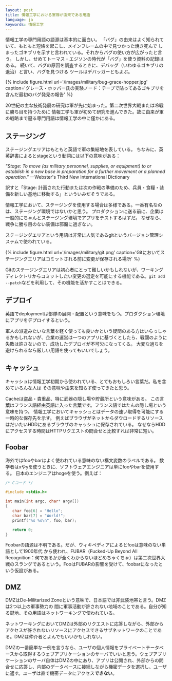 ```yaml
---
layout: post
title: 情報工学における軍隊が由来である用語
language: ja
keywords: 情報工学
---
```


情報工学の専門用語の語源は基本的に面白い。
「バグ」の由来はよく知られていて、もともと短絡を起こし、メインフレームの中で見つかった焼き死んで
しまったゴキブリを示すと言われている。それからバグの使い方が広がったと言う。
しかし、せめてトーマス・エジソンの時代が「バグ」を使う資料の記録はある。
続いて、バグの原因を調査するときに、デバッグ（いわゆるゴキブリの退治）と言い、バグを見つける
ツールはデバッガーともよぶ。

{% include figure.html
    url='/images/military/bug-grace-hopper.jpg'
    caption='グレース・ホッパー氏の実験ノード：テープで貼ってあるゴキブリを含んだ最初のバグ発見の報告'
%}

20世紀の主な技術発展の研究は軍が先に始まった。第二次世界大戦または冷戦に勝ち目を持つために
情報工学も軍が初めて研究を進んできた。故に由来が軍の戦略まで遡る専門用語は情報工学の中に僅かにある。

## ステージング

ステージングエリアはもともと英語で軍の集結地を表している。
ちなみに、英英辞書によるとstageという動詞には以下の意味がある：

*"Stage: To move (as military personnel, supplies, or equipment) to or establish in a new base in preparation for a further movement or a planned operation."* —Webster's Third New International Dictionary

訳すと「Stage: 計画された行動または次の作戦の準備のため、兵員・食糧・装備を新しい基地に移動する」といういみだそうである。

情報工学において、ステージングを使用する場合は多様である。一番有名なのは、ステージング環境ではないかと思う。
プロダクションに送る前に、企業は一般的にちゃんとステージング環境でアプリをテストするはずだ。
なぜなら、戦争に勝ち目のない装備は邪魔に過ぎない。

ステージングエリアという用語は非常に人気であるgitというバージョン管理システムで使われている。

{% include figure.html
    url='/images/military/git.png'
    caption='Gitにおいてステージングエリアはコミットされる前に変更が保存される場所'
%}

Gitのステージングエリアは初心者にとって難しいかもしれないが、ワーキングディレクトリからコミットしたい変更の選定を可能にする機能である。`git add --patch`などを利用して、その機能を活かすことはできる。

## デプロイ

英語でdeploymentは部隊の展開・配置という意味をもつ。プロダクション環境にアプリをデプロイするという。

軍人の派遣みたいな言葉を軽く使っても良いかという疑問のある方はいらっしゃるかもしれないが、企業の運営は一つのアプリに基づくとしたら、戦闘のように失敗は許さないので、成功したデプロイが不可欠になってくる。
大変な過ちを避けられるなら厳しい用語を使ってもいいでしょう。

## キャッシュ

キャッシュは情報工学初期から使われている、とてもおもしろい言葉だ。私を含めていろんな人は
その意味や由来を知らず使ってきたと思う。

Cacheは盗品・貴重品、特に武器の隠し場や貯蔵所という意味がある。
この言葉はフランス語経由英語に入った言葉です。フランス語ではたんの隠し場という意味を持つ。
情報工学においてキャッシュとはデータの速い取得を可能にする一時的な保存先を示す。
例えばブラウザがネットからダウロードするリソースはだいたいHDDにあるブラウザのキャッシュに保存されている。
なぜならHDDにアクセスする時間はHTTPリクエストの問合せと比較すれば非常に短い。

## Foobar

海外ではfooやbarはよく使われている意味のない構文変数のラベルである。
数学者はxやyを使うときに、ソフトウェアエンジニアは単にfooやbarを使用する。
日本のエンジニアはhogeを使う。例えば：

```c
/* Cコード */

#include <stdio.h>

int main(int argc, char* argv[])
{
   char foo[6] = "Hello";
   char bar[7] = "World!";
   printf("%s %s\n", foo, bar);

   return 0;
}
```

Foobarの語源は不明である。だが、ウィキペディアによるとfooは意味のない単語として1900年代
から使われ、FUBAR（Fucked-Up Beyond All Recognition：何であるかが全くわからないほどめちゃくちゃ）は第二次世界大戦のスラングであるという。FooはFUBARの影響を受けて、foobarになったという仮設がある。

## DMZ

DMZはDe-Militarized Zoneという意味で、日本語では非武装地帯と言う。DMZは2つ以上の軍事勢力の
間に軍事活動が許されない地域のことである。自分が知る鍵地、その用語はネットワーキングで使われている。

ネットワーキングにおいてDMZは外部のリクエストに応答しながら、外部からアクセスが許されないリソースにアクセスできるサブネットワークのことである。DMZは仲介者とよんでもいいかもしれない。

DMZの一番簡単な一例を言うなら、ユーザの個人情報をプライベートテータベースから取得するウェブアプリケーションのサーバでいいと思う。ウェブアプリケーションのサーバ自体はDMZの中にあり、アプリは公開され、外部からの問合せに応答し、内部のデータベースに接続しながら機密データを選択し、ユーザに返す。ユーザは直で機密データにアクセス**できない**。
